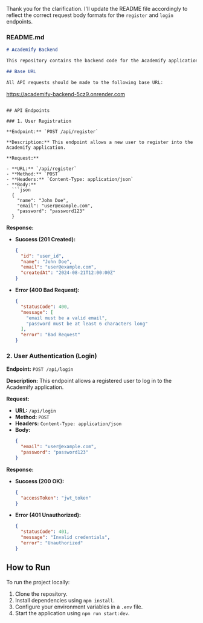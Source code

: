 Thank you for the clarification. I'll update the README file accordingly to reflect the correct request body formats for the `register` and `login` endpoints.

### README.md

```markdown
# Academify Backend

This repository contains the backend code for the Academify application, built using NestJS with JWT authentication and PostgreSQL for database management.

## Base URL

All API requests should be made to the following base URL:

```
https://academify-backend-5cz9.onrender.com
```

## API Endpoints

### 1. User Registration

**Endpoint:** `POST /api/register`

**Description:** This endpoint allows a new user to register into the Academify application.

**Request:**

- **URL:** `/api/register`
- **Method:** `POST`
- **Headers:** `Content-Type: application/json`
- **Body:** 
  ```json
  {
    "name": "John Doe",
    "email": "user@example.com",
    "password": "password123"
  }
  ```

**Response:**

- **Success (201 Created):**
  ```json
  {
    "id": "user_id",
    "name": "John Doe",
    "email": "user@example.com",
    "createdAt": "2024-08-21T12:00:00Z"
  }
  ```
- **Error (400 Bad Request):**
  ```json
  {
    "statusCode": 400,
    "message": [
      "email must be a valid email",
      "password must be at least 6 characters long"
    ],
    "error": "Bad Request"
  }
  ```

### 2. User Authentication (Login)

**Endpoint:** `POST /api/login`

**Description:** This endpoint allows a registered user to log in to the Academify application.

**Request:**

- **URL:** `/api/login`
- **Method:** `POST`
- **Headers:** `Content-Type: application/json`
- **Body:** 
  ```json
  {
    "email": "user@example.com",
    "password": "password123"
  }
  ```

**Response:**

- **Success (200 OK):**
  ```json
  {
    "accessToken": "jwt_token"
  }
  ```
- **Error (401 Unauthorized):**
  ```json
  {
    "statusCode": 401,
    "message": "Invalid credentials",
    "error": "Unauthorized"
  }
  ```

## How to Run

To run the project locally:

1. Clone the repository.
2. Install dependencies using `npm install`.
3. Configure your environment variables in a `.env` file.
4. Start the application using `npm run start:dev`.